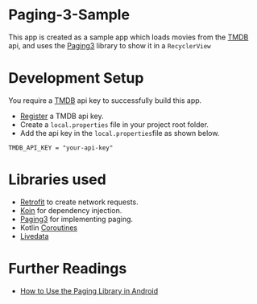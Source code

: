 # Paging-3-Sample
This app is created as a sample app which loads movies from the [TMDB] api, and uses the [Paging3] library to show it in a ```RecyclerView```

# Development Setup
You require a [TMDB] api key to successfully build this app.
- [Register] a TMDB api key.
- Create a ```local.properties``` file in your project root folder.
- Add the api key in the ```local.properties```file as shown below.

```TMDB_API_KEY = "your-api-key"```

# Libraries used
- [Retrofit] to create network requests.
- [Koin] for dependency injection.
- [Paging3] for implementing paging.
- Kotlin [Coroutines]
- [Livedata] 

# Further Readings
- [How to Use the Paging Library in Android] 


[TMDB]: <https://www.themoviedb.org/>
[Register]: <https://developers.themoviedb.org/3>
[Retrofit]: <https://square.github.io/retrofit/>
[Koin]: <https://insert-koin.io/>
[Paging3]: <https://developer.android.com/topic/libraries/architecture/paging/v3-overview>
[Coroutines]: <https://kotlinlang.org/docs/reference/coroutines-overview.html>
[Livedata]: <https://developer.android.com/topic/libraries/architecture/livedata>
[How to Use the Paging Library in Android]: <https://proandroiddev.com/how-to-use-the-paging-3-library-in-android-5d128bb5b1d8>
